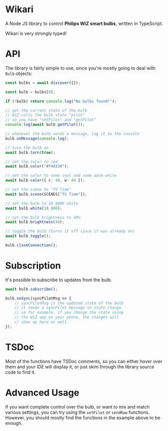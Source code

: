 # Wikari

A Node JS library to control **Philips WiZ smart bulbs**, written in TypeScript.

Wikari is very strongly typed!

# API

The library is fairly simple to use, since you're mostly going to deal with `Bulb` objects:

```typescript
const bulbs = await discover({});

const bulb = bulbs[0];

if (!bulb) return console.log("No bulbs found!");

// get the current state of the bulb
// WiZ calls the bulb state "pilot"
// so you have "setPilot" and "getPilot"
console.log(await bulb.getPilot());

// whenever the bulb sends a message, log it to the console
bulb.onMessage(console.log);

// turn the bulb on
await bulb.turn(true);

// set the color to red
await bulb.color("#f44336");

// set the color to some cool and some warm white
await bulb.color({ c: 40, w: 40 });

// set the scene to "TV Time"
await bulb.scene(SCENES["TV Time"]);

// set the bulb to 10_000K white
await bulb.white(10_000);

// set the bulb brightness to 40%
await bulb.brightness(40);

// toggle the bulb (turns it off since it was already on)
await bulb.toggle();

bulb.closeConnection();
```

# Subscription

It's possible to subscribe to updates from the bulb.

```typescript
await bulb.subscribe();

bulb.onSync(syncPilotMsg => {
	// syncPilotMsg is the updated state of the bulb
	// it sends a syncPilot message on state change.
	// so for example, if you change the state using
	// the WiZ app on your phone, the changes will
	// show up here as well.
});
```

# TSDoc

Most of the functions have TSDoc comments, so you can either hover over them and your IDE will display it,
or just skim through the library source code to find it.

# Advanced Usage

If you want complete control over the bulb, or want to mix and match various settings, you can try using the `setPilot` or `sendRaw` functions.
However, you should mostly find the functions in the example above to be enough.
